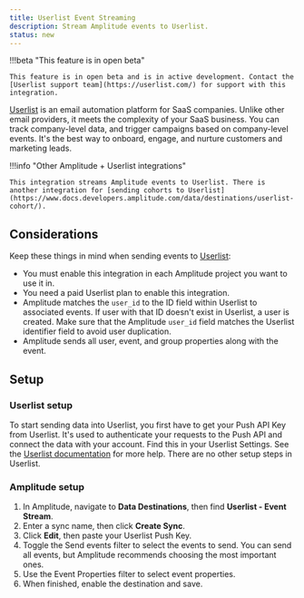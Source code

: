 ```yaml
---
title: Userlist Event Streaming
description: Stream Amplitude events to Userlist.
status: new
---
```


!!!beta "This feature is in open beta"

    This feature is in open beta and is in active development. Contact the [Userlist support team](https://userlist.com/) for support with this integration.

[Userlist](https://userlist.com/) is an email automation platform for SaaS companies. Unlike other email providers, it meets the complexity of your SaaS business. You can track company-level data, and trigger campaigns based on company-level events. It's the best way to onboard, engage, and nurture customers and marketing leads.

!!!info "Other Amplitude + Userlist integrations"

    This integration streams Amplitude events to Userlist. There is another integration for [sending cohorts to Userlist](https://www.docs.developers.amplitude.com/data/destinations/userlist-cohort/).

## Considerations

Keep these things in mind when sending events to [Userlist](https://userlist.com/):

- You must enable this integration in each Amplitude project you want to use it in.
- You need a paid Userlist plan to enable this integration.
- Amplitude matches the `user_id` to the ID field within Userlist to associated events. If user with that ID doesn't exist in Userlist, a user is created. Make sure that the Amplitude `user_id` field matches the Userlist identifier field to avoid user duplication.
- Amplitude sends all user, event, and group properties along with the event.

## Setup

### Userlist setup

To start sending data into Userlist, you first have to get your Push API Key from Userlist. It's used to authenticate your requests to the Push API and connect the data with your account. Find this in your Userlist Settings. See the [Userlist documentation](https://userlist.com/docs/getting-started/integration-guide/) for more help. There are no other setup steps in Userlist.

### Amplitude setup

1. In Amplitude, navigate to **Data Destinations**, then find **Userlist - Event Stream**.
2. Enter a sync name, then click **Create Sync**.
3. Click **Edit**, then paste your Userlist Push Key.
4. Toggle the Send events filter to select the events to send. You can send all events, but Amplitude recommends choosing the most important ones.
5. Use the Event Properties filter to select event properties.
6. When finished, enable the destination and save.